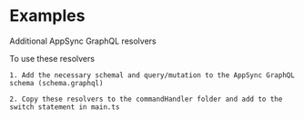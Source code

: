 # Examples

Additional AppSync GraphQL resolvers

To use these resolvers

    1. Add the necessary schemal and query/mutation to the AppSync GraphQL schema (schema.graphql)

    2. Copy these resolvers to the commandHandler folder and add to the switch statement in main.ts
